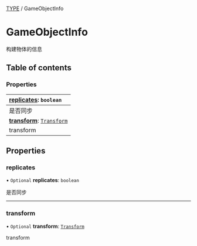 [TYPE](../groups/Core.TYPE.md) / GameObjectInfo

# GameObjectInfo <Badge type="tip" text="Interface" /> <Score text="GameObjectInfo" />

<span class="content-big">

构建物体的信息

</span>

## Table of contents

### Properties <Score text="Properties" /> 
| **[replicates](mw.GameObjectInfo.md#replicates)**: `boolean`  |
| :-----|
| 是否同步|
| **[transform](mw.GameObjectInfo.md#transform)**: [`Transform`](../classes/mw.Transform.md)  |
| transform|

## Properties

### replicates <Score text="replicates" /> 

• `Optional` **replicates**: `boolean`

是否同步

___

### transform <Score text="transform" /> 

• `Optional` **transform**: [`Transform`](../classes/mw.Transform.md)

transform
